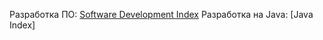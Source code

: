 Разработка ПО: 
[Software Development Index](https://github.com/NikitinAU/JavaToLearn/blob/main/JAVA/Software%20Development%20(general)/Software%20Development%20Index.md)
Разработка на Java: 
[Java Index]

